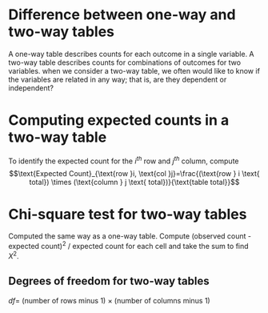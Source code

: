 # Difference between one-way and two-way tables
A one-way table describes counts for each outcome in a single variable. A two-way table describes counts for combinations of outcomes for two variables. 
when we consider a two-way table, we often would like to know if the variables are related in any way; that is, are they dependent or independent?

# Computing expected counts in a two-way table
To identify the expected count for the $i^{th}$ row and $j^{th}$ column, compute
$$\text{Expected Count}_{\text{row }i, \text{col }j}=\frac{(\text{row } i \text{ total}) \times (\text{column } j \text{ total})}{\text{table total}}$$
# Chi-square test for two-way tables
Computed the same way as a one-way table. Compute (observed count - expected count)$^2$ / expected count for each cell and take the sum to find $X^2$.

## Degrees of freedom for two-way tables
$df =$ (number of rows minus 1) $\times$ (number of columns minus 1)

